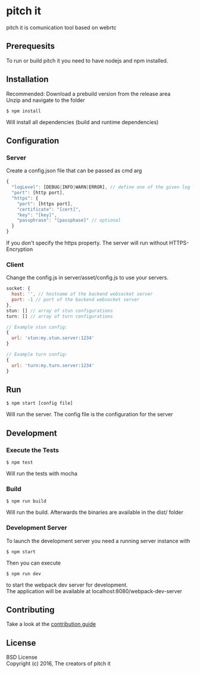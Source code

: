 pitch it
========
pitch it is comunication tool based on webrtc

## Prerequesits
To run or build pitch it you need to have nodejs and npm installed.
## Installation
Recommended: Download a prebuild version from the release area  
Unzip and navigate to the folder
```
$ npm install
```
Will install all dependencies (build and runtime dependencies)
## Configuration
### Server
Create a config.json file that can be passed as cmd arg
```javascript
{
  "logLevel": [DEBUG|INFO|WARN|ERROR], // define one of the given log levels
  "port": [http port],
  "https": {
    "port": [https port],
    "certificate": "[cert]",
    "key": "[key]",
    "passphrase": "[passphase]" // optional
  }
}
```
If you don't specify the https property. The server will run without HTTPS-Encryption
### Client
Change the config.js in server/asset/config.js to use your servers.
```javascript
socket: {
  host: '', // hostname of the backend websocket server
  port: -1 // port of the backend websocket server
},
stun: [] // array of stun configurations
turn: [] // array of turn configurations

// Example stun config:
{
  url: 'stun:my.stun.server:1234'
}

// Example turn config:
{
  url: 'turn:my.turn.server:1234'
}
```
## Run
```
$ npm start [config file]
```
Will run the server. The config file is the configuration for the server

## Development

### Execute the Tests
```
$ npm test
```
Will run the tests with mocha

### Build
```
$ npm run build
```
Will run the build. Afterwards the binaries are available in the dist/ folder

### Development Server 
To launch the development server you need a running server instance with
```
$ npm start
```
Then you can execute
```
$ npm run dev
```
to start the webpack dev server for development.  
The application will be available at localhost:8080/webpack-dev-server

## Contributing
Take a look at the [contribution guide](CONTRIBUTING.md)

## License
BSD License  
Copyright (c) 2016, The creators of pitch it